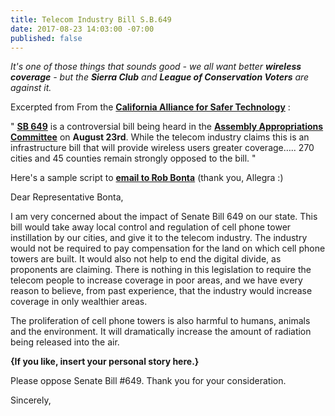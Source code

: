 ```yaml
---
title: Telecom Industry Bill S.B.649
date: 2017-08-23 14:03:00 -07:00
published: false
---
```


*It's one of those things that sounds good - we all want better **wireless coverage** - but the **Sierra Club** and **League of Conservation Voters** are against it.*

Excerpted from From the [**California Alliance for Safer Technology**](http://www.ca4safertech.com/will-assembly-member-gonzalez-fletcher-oppose-sb-649-risk-pristine-environmental-voting-record-downgraded-sierra-club-league-conservation-voters/)  :


"  [**SB 649**](https://leginfo.legislature.ca.gov/faces/billNavClient.xhtml?bill_id=201720180SB649) is a controversial bill being heard in the [**Assembly Appropriations Committee**](http://apro.assembly.ca.gov/) on **August 23rd**. While the telecom industry claims this is an infrastructure bill that will provide wireless users greater coverage….. 270 cities and 45 counties remain strongly opposed to the bill.  "

Here's a sample script to **[email to Rob Bonta](https://lcmspubcontact.lc.ca.gov/PublicLCMS/ContactPopup.php?district=AD18)** (thank you, Allegra :)

Dear Representative Bonta,

I am very concerned about the impact of Senate Bill 649 on our state. This bill would take away local control and regulation of cell phone tower instillation by our cities, and give it to the telecom industry. The industry would not be required to pay compensation for the land on which cell phone towers are built. It would also not help to end the digital divide, as proponents are claiming. There is nothing in this legislation to require the telecom people to increase coverage in poor areas, and we have every reason to believe, from past experience, that the industry would increase coverage in only wealthier areas.

The proliferation of cell phone towers is also harmful to humans, animals and the environment. It will dramatically increase the amount of radiation being released into the air.

**{If you like, insert your personal story here.}**

Please oppose Senate Bill #649. Thank you for your consideration.

Sincerely,
